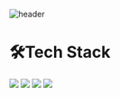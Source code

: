 ![header](https://capsule-render.vercel.app/api?type=venom&text=robam's%20github&fontColor=7fffd4)

# 🛠️Tech Stack
<img src="https://img.shields.io/badge/react-20232a.svg?style=for-the-badge&logo=react&logoColor=61DAFB" /> <img src="https://img.shields.io/badge/javascript-F7DF1E.svg?style=for-the-badge&logo=javascript&logoColor=20232a" /> <img src="https://img.shields.io/badge/jQuery-87CEFA.svg?style=for-the-badge&logo=jquery&logoColor=0769AD" /> <img src="https://img.shields.io/badge/HTML-E34F26.svg?style=for-the-badge&logo=html5&logoColor=E34F26" />

